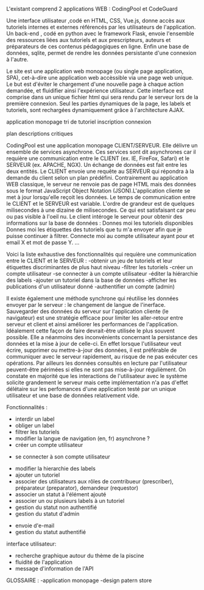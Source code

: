 L'existant comprend 2 applications WEB : CodingPool et CodeGuard

Une interface utilisateur ,codé en HTML, CSS, Vue.js, donne accès aux tutoriels internes et externes référencés par
les utilisateurs de l'application. Un back-end , codé en python avec le framework Flask, envoie l'ensemble des
ressources liées aux tutoriels et aux prescripteurs, auteurs et préparateurs de ces contenus pédagogiques en ligne.
Enfin une base de données, sqlite, permet de rendre les données persistante d'une connexion à l'autre.


Le site est une application web monopage (ou single page application, SPA), cet-à-dire une application web accèssible 
via une page web unique. Le but est d'éviter le chargement d'une nouvelle page à chaque action demandée, et fluidifier
ainsi l'expérience utilisateur. Cette interface est comprise dans un unique fichier html qui sera rendu par le serveur
lors de la première connexion. Seul les parties dynamiques de la page, les labels et tutoriels, sont rechargées 
dynamiquement grâce à l'architecture AJAX. 

application monopage
tri de tutoriel
inscription connexion

plan
descriptions
critiques 

CodingPool est une application monopage CLIENT/SERVEUR. Elle délivre un ensemble de services asynchrone.
Ces services sont dit asynchrones car il requière une communication entre le CLIENT (ex. IE, FireFox, Safari)
et le SERVEUR (ex. APACHE, NGX). Un échange de données est fait entre les deux entités. Le CLIENT envoie une 
requête au SERVEUR qui répondra à la demande du client selon un plan prédéfini.
Contrairement au application WEB classique, le serveur ne renvoie pas de page HTML mais des données sous le 
format JavaScript Object Notation (JSON).L'application cliente se met à jour lorsqu'elle reçoit les données.
Le temps de communication entre le CLIENT et le SERVEUR est variable. L'ordre de grandeur est de quelques 
milisecondes à une dizaine de milisecondes. Ce qui est satisfaisant car peu ou pas visible à l'oeil nu.
Le client intéroge le serveur pour obtenir des informations sur la base de données :
Donnes moi les tutoriels disponibles
Donnes moi les étiquettes des tutoriels que tu m'a envoyer afin que je puisse continuer à filtrer.
Connecte moi au compte utilisateur ayant pour et email X et mot de passe Y.
...

Voici la liste exhaustive des fonctionnalités qui requière une communication entre le CLIENT et le SERVEUR :
-obtenir un jeu de tutoriels et leur étiquettes discriminantes de plus haut niveau
-filtrer les tutoriels
-créer un compte utilisateur
-se connecter à un compte utilisateur
-éditer la hiérarchie des labels
-ajouter un tutoriel dans la base de données
-afficher les publications d'un utilisateur donné
-authentifier un compte (admin)

Il existe également une méthode synchrone qui réutilise les données envoyer par le serveur : le changement de
langue de l'inerface.
Sauvegarder des données du serveur sur l'application cliente (le navigateur) est une stratégie efficace
pour limiter les aller-retour entre serveur et client et ainsi améliorer les performances de l'application. 
Idéalement cette façon de faire devrait-être utilisée le plus souvent possible. 
Elle a néanmoins des inconvénients concernant la persistance des données et la mise
à jour de celle-ci. En effet lorsque l'utilisateur veut écrire, supprimer ou mettre-à-jour des données, il est
préférable de communiquer avec le serveur rapidement, au risque de ne pas exécuter ces opérations. Par ailleurs
les données consultés en lecture par l'utilisateur peuvent-être périmées si elles ne sont pas mise-à-jour régulièment.
On constate en majorité que les interactions de l'utilisateur avec le système solicite grandement le serveur mais 
cette implémentation n'a pas d'effet délétaire sur les perfomances d'une application testé par un unique utilisateur 
et une base de données relativement vide.



Fonctionnalités :
+ interdir un label
+ obliger un label
+ filtrer les tutoriels
+ modifier la langue de navigation (en, fr) asynchrone ?
+ créer un compte utilisateur
* se connecter à son compte utilisateur
+ modifier la hierarchie des labels
+ ajouter un tutoriel
+ associer des utilisateurs aux rôles de comtribueur (prescriber), préparateur (preparator), demandeur (requestor)
+ associer un statut à l'élément ajouté 
+ associer un ou plusieurs labels à un tutoriel
+ gestion du statut non authentifié
+ gestion du statut d'admin
- envoie d'e-mail
- gestion du statut authentifié

interface utilisateur:
+ recherche graphique autour du thème de la piscine
+ fluidité de l'application
+ message d'information de l'API


GLOSSAIRE : 
-application monopage
-design patern store